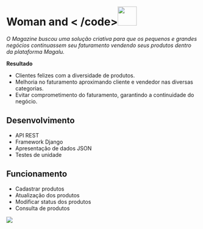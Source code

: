 # **Woman and < /code>**<img src="https://media1.giphy.com/media/If0qG3ywsZ92e9jh5k/giphy.gif?cid=ecf05e478debb42bec5d7bff6efb417a42bf6e3b307f225f&rid=giphy.gif" width="50" height="50"/>

_O Magazine buscou uma solução criativa para que os pequenos e grandes negócios continuassem seu faturamento vendendo seus produtos dentro da plataforma Magalu._

**Resultado**

* Clientes felizes com a diversidade de produtos.
* Melhoria no faturamento aproximando cliente e vendedor nas diversas categorias.
* Evitar comprometimento do faturamento, garantindo a continuidade do negócio.
  
## Desenvolvimento
* API REST
* Framework Django
* Apresentação de dados JSON
* Testes de unidade
  
## Funcionamento
* Cadastrar produtos
* Atualização dos produtos
* Modificar status dos produtos
* Consulta de produtos
  

<img src="https://i.pinimg.com/originals/65/bd/3c/65bd3cd76d96b2b30f692c3c1c0d6704.png"/>

